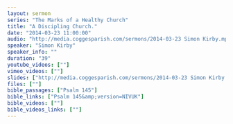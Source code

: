 ```yaml
---
layout: sermon
series: "The Marks of a Healthy Church"
title: "A Discipling Church."
date: "2014-03-23 11:00:00"
audio: "http://media.coggesparish.com/sermons/2014-03-23 Simon Kirby.mp3"
speaker: "Simon Kirby"
speaker_info: ""
duration: "39"
youtube_videos: [""]
vimeo_videos: [""]
slides: ["http://media.coggesparish.com/sermons/2014-03-23 Simon Kirby.pdf"]
files: [""]
bible_passages: ["Psalm 145"]
bible_links: ["Psalm 145&amp;version=NIVUK"]
bible_videos: [""]
bible_videos_links: [""]
---
```

